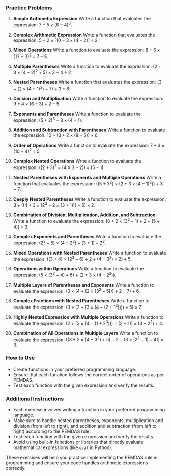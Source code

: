### Practice Problems

1. **Simple Arithmetic Expression**
   Write a function that evaluates the expression: $7 + 5 \times (6 - 4)^3$.

2. **Complex Arithmetic Expression**
   Write a function that evaluates the expression: $5 + 2 \times [10 - 3 \times (4 - 2)] \div 2$.

3. **Mixed Operations**
   Write a function to evaluate the expression: $8 + 6 \times (13 - 3)^2 \div 7 - 5$.

4. **Multiple Parentheses**
   Write a function to evaluate the expression: $(2 + 3 \times (4 - 2)^2 + 5) \times 3 - 4 \div 2$.

5. **Nested Parentheses**
   Write a function that evaluates the expression: $(3 + (2 \times (4 - 1)^2) - 7) \div 3 + 8$.

6. **Division and Multiplication**
   Write a function to evaluate the expression: $9 + 4 \times (6 - 3) \div 2 - 5$.

7. **Exponents and Parentheses**
   Write a function to evaluate the expression: $(5 + 2)^3 - 3 \times (4 + 1)$.

8. **Addition and Subtraction with Parentheses**
   Write a function to evaluate the expression: $10 - (3 + 2 \times (8 - 5)) + 6$.

9. **Order of Operations**
   Write a function to evaluate the expression: $7 + 3 \times (10 - 4)^2 \div 5$.

10. **Complex Nested Operations**
    Write a function to evaluate the expression: $((2 + 3)^2 - (4 \times 3 - 2)) \div (5 - 1)$.

11. **Nested Parentheses with Exponents and Multiple Operations**
   Write a function that evaluates the expression: $((5 + 3^2) \times (2 + 3 \times (4 - 1)^2)) \div 3 - 7$.

12. **Deeply Nested Parentheses**
   Write a function to evaluate the expression: $3 + ((4 + 3 \times (2^3 - 2 \times (3 + 1))) - 5) \times 2$.

13. **Combination of Division, Multiplication, Addition, and Subtraction**
   Write a function to evaluate the expression: $(8 + 2 \times (3^2 - 1) \div 2 - (5 + 4)) \times 3$.

14. **Complex Exponents and Parentheses**
   Write a function to evaluate the expression: $(2^3 + 5) \times (4 - 2^2) \div (3 + 1) - 2^2$.

15. **Mixed Operations with Nested Parentheses**
   Write a function to evaluate the expression: $((3 + 4) \times (2^3 - 6) \div 2 + (4 - 3^2) \times 2) \div 5$.

16. **Operations within Operations**
   Write a function to evaluate the expression: $(5 \times (3^2 - 4) + 6) \div (2 + 3 \times (4 - 2^2))$.

17. **Multiple Layers of Parentheses and Exponents**
   Write a function to evaluate the expression: $(3 \times (4 + (2 \times (3^2 - 5))) \div 2 - 7) + 6$.

18. **Complex Fractions with Nested Parentheses**
   Write a function to evaluate the expression: $(3 \div (2 + (3 \times (4 - (2 + 1^2)))) + 5) \times 2$.

19. **Highly Nested Expression with Multiple Operations**
   Write a function to evaluate the expression: $(2 + (3 \times (4 - (1 + 2^3))) \div (2 + 1)) \times (3 - 2^2) + 4$.

20. **Combination of All Operations in Multiple Layers**
    Write a function to evaluate the expression: $((3 + 2 \times (4 - 3^2) + 5) \div 2 - (3 \times (2^2 - 1) + 4)) \times 3$.

### How to Use
- Create functions in your preferred programming language.
- Ensure that each function follows the correct order of operations as per PEMDAS.
- Test each function with the given expression and verify the results.

### Additional Instructions

- Each exercise involves writing a function in your preferred programming language.
- Make sure to handle nested parentheses, exponents, multiplication and division (from left to right), and addition and subtraction (from left to right) according to the PEMDAS rule.
- Test each function with the given expression and verify the results.
- Avoid using built-in functions or libraries that directly evaluate mathematical expressions (like `eval` in Python).

These exercises will help you practice implementing the PEMDAS rule in programming and ensure your code handles arithmetic expressions correctly.